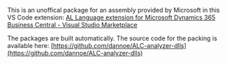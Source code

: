 This is an unoffical package for an assembly provided by Microsoft in this VS Code extension: [AL Language extension for Microsoft Dynamics 365 Business Central - Visual Studio Marketplace](https://marketplace.visualstudio.com/items?itemName=ms-dynamics-smb.al)

The packages are built automatically. The source code for the packing is available here: [https://github.com/dannoe/ALC-analyzer-dlls](https://github.com/dannoe/ALC-analyzer-dlls)
